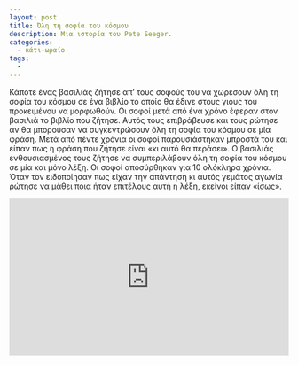 ```yaml
---
layout: post
title: Όλη τη σοφία του κόσμου
description: Μια ιστορία του Pete Seeger.
categories:
  - κάτι-ωραίο
tags: 
  - 
---
```


Κάποτε ένας βασιλιάς ζήτησε απ’ τους σοφούς του να χωρέσουν όλη τη σοφία του κόσμου σε ένα βιβλίο το οποίο θα έδινε στους γιους του προκειμένου να μορφωθούν. Οι σοφοί μετά από ένα χρόνο έφεραν στον βασιλιά το βιβλίο που ζήτησε. Αυτός τους επιβράβευσε και τους ρώτησε αν θα μπορούσαν να συγκεντρώσουν όλη τη σοφία του κόσμου σε μία φράση. Μετά από πέντε χρόνια οι σοφοί παρουσιάστηκαν μπροστά του και είπαν πως η φράση που ζήτησε είναι «κι αυτό θα περάσει». Ο βασιλιάς ενθουσιασμένος τους ζήτησε να συμπεριλάβουν όλη τη σοφία του κόσμου σε μία και μόνο λέξη. Οι σοφοί αποσύρθηκαν για 10 ολόκληρα χρόνια. Όταν τον ειδοποίησαν πως είχαν την απάντηση κι αυτός γεμάτος αγωνία ρώτησε να μάθει ποια ήταν επιτέλους αυτή η λέξη, εκείνοι είπαν «ίσως».

<div class="yt-video" style="position:relative;height:0;padding-bottom:56.25%"><iframe width="560" height="315" src="https://www.youtube.com/embed/f4eVoJSVVoE" frameborder="0" style="position:absolute;width:100%;height:100%;left:0" allowfullscreen></iframe></div>